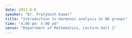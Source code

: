 ```yaml
---
date: 2012-8-8
speaker: "Dr. Pratyoosh Kumar"
title: "Introduction to Harmonic analysis on NA groups"
time: "4:00 pm- 5:00 pm"
venue: "Department of Mathematics, Lecture Hall 1"
---
```


